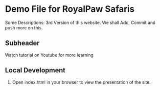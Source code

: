 # Demo File for RoyalPaw Safaris 

Some Descriptions: 3rd Version of this website. We shall Add, Commit and push more on this.

## Subheader 

Watch tutorial on Youtube for more learning

## Local Development 
1. Open index.html in your browser to view the presentation of the site.  

